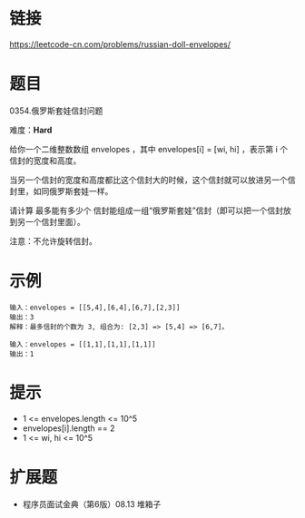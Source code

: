 # 链接
https://leetcode-cn.com/problems/russian-doll-envelopes/

# 题目
0354.俄罗斯套娃信封问题

难度：**Hard**

给你一个二维整数数组 envelopes ，其中 envelopes[i] = [wi, hi] ，表示第 i 个信封的宽度和高度。

当另一个信封的宽度和高度都比这个信封大的时候，这个信封就可以放进另一个信封里，如同俄罗斯套娃一样。

请计算 最多能有多少个 信封能组成一组“俄罗斯套娃”信封（即可以把一个信封放到另一个信封里面）。

注意：不允许旋转信封。


# 示例
```
输入：envelopes = [[5,4],[6,4],[6,7],[2,3]]
输出：3
解释：最多信封的个数为 3, 组合为: [2,3] => [5,4] => [6,7]。

输入：envelopes = [[1,1],[1,1],[1,1]]
输出：1
```

# 提示
* 1 <= envelopes.length <= 10^5
* envelopes[i].length == 2
* 1 <= wi, hi <= 10^5

# 扩展题
* 程序员面试金典（第6版）08.13 堆箱子